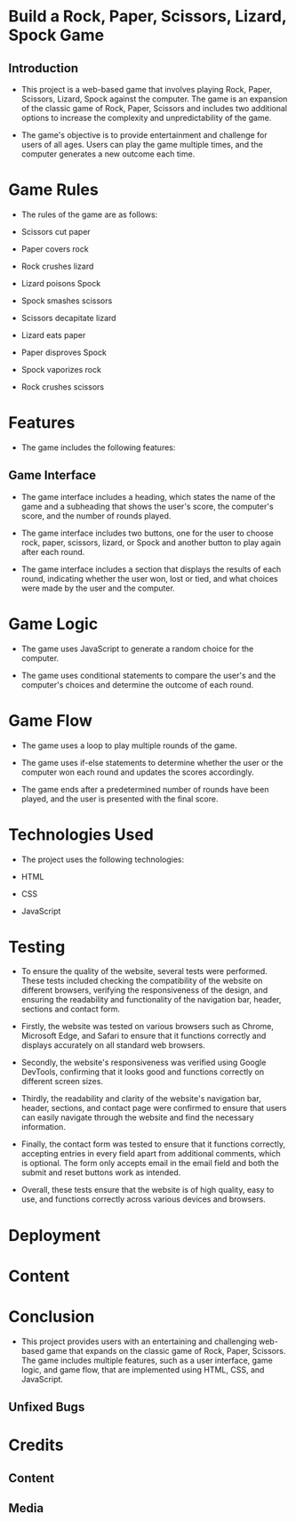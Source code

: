 # Build a Rock, Paper, Scissors, Lizard, Spock Game

## Introduction
- This project is a web-based game that involves playing Rock, Paper, Scissors, Lizard, Spock against the computer. The game is an expansion of the classic game of Rock, Paper, Scissors and includes two additional options to increase the complexity and unpredictability of the game.

- The game's objective is to provide entertainment and challenge for users of all ages. Users can play the game multiple times, and the computer generates a new outcome each time.

# Game Rules

- The rules of the game are as follows:

- Scissors cut paper
- Paper covers rock
- Rock crushes lizard
- Lizard poisons Spock
- Spock smashes scissors
- Scissors decapitate lizard
- Lizard eats paper
- Paper disproves Spock
- Spock vaporizes rock
- Rock crushes scissors

# Features

- The game includes the following features:

## Game Interface

- The game interface includes a heading, which states the name of the game and a subheading that shows the user's score, the computer's score, and the number of rounds played.

- The game interface includes two buttons, one for the user to choose rock, paper, scissors, lizard, or Spock and another button to play again after each round.

- The game interface includes a section that displays the results of each round, indicating whether the user won, lost or tied, and what choices were made by the user and the computer.

# Game Logic

- The game uses JavaScript to generate a random choice for the computer.

- The game uses conditional statements to compare the user's and the computer's choices and determine the outcome of each round.

# Game Flow

- The game uses a loop to play multiple rounds of the game.

- The game uses if-else statements to determine whether the user or the computer won each round and updates the scores accordingly.

- The game ends after a predetermined number of rounds have been played, and the user is presented with the final score.

# Technologies Used

- The project uses the following technologies:

- HTML
- CSS
- JavaScript

# Testing

- To ensure the quality of the website, several tests were performed. These tests included checking the compatibility of the website on different browsers, verifying the responsiveness of the design, and ensuring the readability and functionality of the navigation bar, header, sections and contact form.

- Firstly, the website was tested on various browsers such as Chrome, Microsoft Edge, and Safari to ensure that it functions correctly and displays accurately on all standard web browsers.

- Secondly, the website's responsiveness was verified using Google DevTools, confirming that it looks good and functions correctly on different screen sizes.

- Thirdly, the readability and clarity of the website's navigation bar, header, sections, and contact page were confirmed to ensure that users can easily navigate through the website and find the necessary information.

- Finally, the contact form was tested to ensure that it functions correctly, accepting entries in every field apart from additional comments, which is optional. The form only accepts email in the email field and both the submit and reset buttons work as intended.

- Overall, these tests ensure that the website is of high quality, easy to use, and functions correctly across various devices and browsers.

# Deployment

# Content

# Conclusion

- This project provides users with an entertaining and challenging web-based game that expands on the classic game of Rock, Paper, Scissors. The game includes multiple features, such as a user interface, game logic, and game flow, that are implemented using HTML, CSS, and JavaScript.

## Unfixed Bugs

# Credits

## Content

## Media